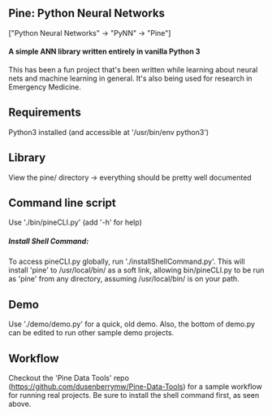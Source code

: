 Pine: Python Neural Networks
---
["Python Neural Networks" -> "PyNN" -> "Pine"]
#### A simple ANN library written entirely in vanilla Python 3

This has been a fun project that's been written while learning about neural nets
and machine learning in general.  It's also being used for research in
Emergency Medicine.

## Requirements
Python3 installed (and accessible at '/usr/bin/env python3')

## Library
View the pine/ directory -> everything should be pretty well documented

## Command line script
Use './bin/pineCLI.py' (add '-h' for help)

##### Install Shell Command:
To access pineCLI.py globally, run './installShellCommand.py'.  This will
install 'pine' to /usr/local/bin/ as a soft link, allowing bin/pineCLI.py to be
run as 'pine' from any directory, assuming /usr/local/bin/ is on your path.

## Demo
Use './demo/demo.py' for a quick, old demo.  Also, the bottom of demo.py
can be edited to run other sample demo projects.

## Workflow
Checkout the 'Pine Data Tools' repo (https://github.com/dusenberrymw/Pine-Data-Tools)
for a sample workflow for running real projects.  Be sure to install the shell command first, as seen above.
